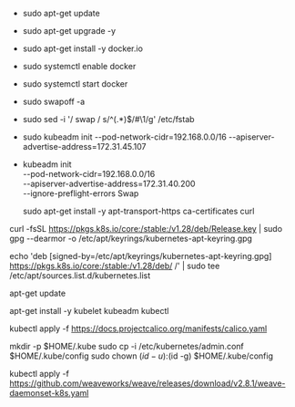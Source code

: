 - sudo apt-get update
- sudo apt-get upgrade -y
- sudo apt-get install -y docker.io
- sudo systemctl enable docker
- sudo systemctl start docker
- sudo swapoff -a
- sudo sed -i '/ swap / s/^\(.\*\)$/#\1/g' /etc/fstab

- sudo kubeadm init --pod-network-cidr=192.168.0.0/16 --apiserver-advertise-address=172.31.45.107

- kubeadm init \
  --pod-network-cidr=192.168.0.0/16 \
  --apiserver-advertise-address=172.31.40.200 \
  --ignore-preflight-errors Swap

  sudo apt-get install -y apt-transport-https ca-certificates curl

curl -fsSL https://pkgs.k8s.io/core:/stable:/v1.28/deb/Release.key | sudo gpg --dearmor -o /etc/apt/keyrings/kubernetes-apt-keyring.gpg

echo 'deb [signed-by=/etc/apt/keyrings/kubernetes-apt-keyring.gpg] https://pkgs.k8s.io/core:/stable:/v1.28/deb/ /' | sudo tee /etc/apt/sources.list.d/kubernetes.list

apt-get update

apt-get install -y kubelet kubeadm kubectl


kubectl apply -f https://docs.projectcalico.org/manifests/calico.yaml


 mkdir -p $HOME/.kube
  sudo cp -i /etc/kubernetes/admin.conf $HOME/.kube/config
  sudo chown $(id -u):$(id -g) $HOME/.kube/config


 kubectl apply -f https://github.com/weaveworks/weave/releases/download/v2.8.1/weave-daemonset-k8s.yaml